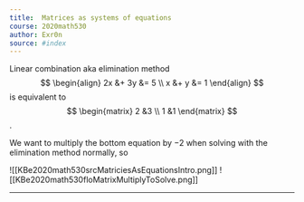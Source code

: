 ```yaml
---
title:  Matrices as systems of equations
course: 2020math530
author: Exr0n
source: #index
---
```


Linear combination aka elimination method
$$
\begin{align}
2x &+ 3y &= 5 \\
 x &+  y &= 1
\end{align}
$$
is equivalent to
$$
\begin{matrix}
2 &3 \\
1 &1
\end{matrix}
$$.

We want to multiply the bottom equation by $-2$ when solving with the elimination method normally, so 

![[KBe2020math530srcMatriciesAsEquationsIntro.png]]
![[KBe2020math530floMatrixMultiplyToSolve.png]]

---